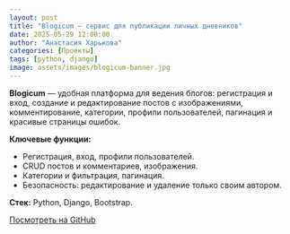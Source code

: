 ```yaml
---
layout: post
title: "Blogicum — сервис для публикации личных дневников"
date: 2025-05-29 12:00:00
author: "Анастасия Харькова"
categories: [Проекты]
tags: [python, django]
image: assets/images/blogicum-banner.jpg
---
```


**Blogicum** — удобная платформа для ведения блогов: регистрация и вход, создание и редактирование постов с изображениями, комментирование, категории, профили пользователей, пагинация и красивые страницы ошибок.

**Ключевые функции:**
- Регистрация, вход, профили пользователей.
- CRUD постов и комментариев, изображения.
- Категории и фильтрация, пагинация.
- Безопасность: редактирование и удаление только своим автором.

**Стек:** Python, Django, Bootstrap.

[Посмотреть на GitHub](https://github.com/AVKharkova/django_sprint4)
